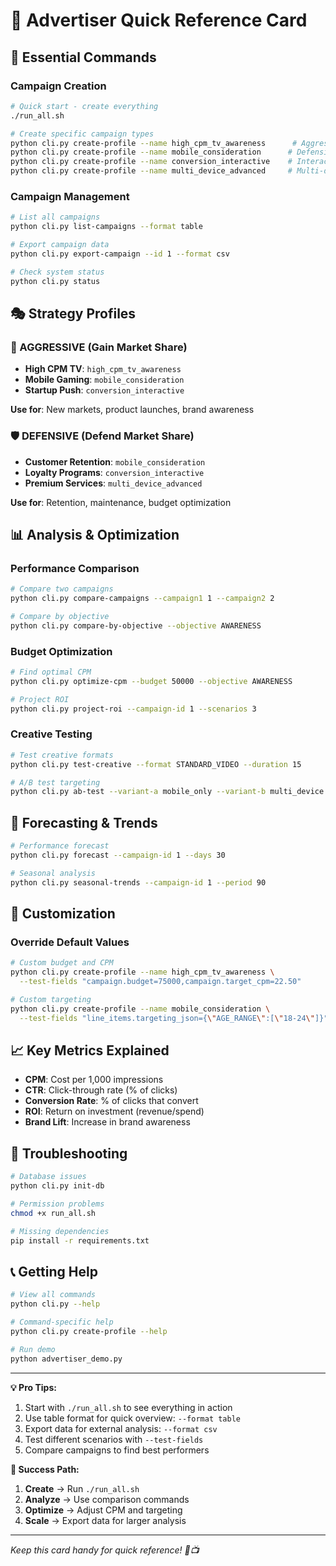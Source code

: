 # 🎯 Advertiser Quick Reference Card

## 🚀 Essential Commands

### Campaign Creation
```bash
# Quick start - create everything
./run_all.sh

# Create specific campaign types
python cli.py create-profile --name high_cpm_tv_awareness      # Aggressive luxury
python cli.py create-profile --name mobile_consideration      # Defensive mobile
python cli.py create-profile --name conversion_interactive    # Interactive conversion
python cli.py create-profile --name multi_device_advanced     # Multi-device tech
```

### Campaign Management
```bash
# List all campaigns
python cli.py list-campaigns --format table

# Export campaign data
python cli.py export-campaign --id 1 --format csv

# Check system status
python cli.py status
```

## 🎭 Strategy Profiles

### 🚀 AGGRESSIVE (Gain Market Share)
- **High CPM TV**: `high_cpm_tv_awareness`
- **Mobile Gaming**: `mobile_consideration` 
- **Startup Push**: `conversion_interactive`

**Use for**: New markets, product launches, brand awareness

### 🛡️ DEFENSIVE (Defend Market Share)
- **Customer Retention**: `mobile_consideration`
- **Loyalty Programs**: `conversion_interactive`
- **Premium Services**: `multi_device_advanced`

**Use for**: Retention, maintenance, budget optimization

## 📊 Analysis & Optimization

### Performance Comparison
```bash
# Compare two campaigns
python cli.py compare-campaigns --campaign1 1 --campaign2 2

# Compare by objective
python cli.py compare-by-objective --objective AWARENESS
```

### Budget Optimization
```bash
# Find optimal CPM
python cli.py optimize-cpm --budget 50000 --objective AWARENESS

# Project ROI
python cli.py project-roi --campaign-id 1 --scenarios 3
```

### Creative Testing
```bash
# Test creative formats
python cli.py test-creative --format STANDARD_VIDEO --duration 15

# A/B test targeting
python cli.py ab-test --variant-a mobile_only --variant-b multi_device
```

## 🔮 Forecasting & Trends

```bash
# Performance forecast
python cli.py forecast --campaign-id 1 --days 30

# Seasonal analysis
python cli.py seasonal-trends --campaign-id 1 --period 90
```

## 🎨 Customization

### Override Default Values
```bash
# Custom budget and CPM
python cli.py create-profile --name high_cpm_tv_awareness \
  --test-fields "campaign.budget=75000,campaign.target_cpm=22.50"

# Custom targeting
python cli.py create-profile --name mobile_consideration \
  --test-fields "line_items.targeting_json={\"AGE_RANGE\":[\"18-24\"]}"
```

## 📈 Key Metrics Explained

- **CPM**: Cost per 1,000 impressions
- **CTR**: Click-through rate (% of clicks)
- **Conversion Rate**: % of clicks that convert
- **ROI**: Return on investment (revenue/spend)
- **Brand Lift**: Increase in brand awareness

## 🚨 Troubleshooting

```bash
# Database issues
python cli.py init-db

# Permission problems
chmod +x run_all.sh

# Missing dependencies
pip install -r requirements.txt
```

## 📞 Getting Help

```bash
# View all commands
python cli.py --help

# Command-specific help
python cli.py create-profile --help

# Run demo
python advertiser_demo.py
```

---

**💡 Pro Tips:**
1. Start with `./run_all.sh` to see everything in action
2. Use table format for quick overview: `--format table`
3. Export data for external analysis: `--format csv`
4. Test different scenarios with `--test-fields`
5. Compare campaigns to find best performers

**🎯 Success Path:**
1. **Create** → Run `./run_all.sh`
2. **Analyze** → Use comparison commands
3. **Optimize** → Adjust CPM and targeting
4. **Scale** → Export data for larger analysis

---

*Keep this card handy for quick reference! 🚀📺*
